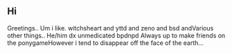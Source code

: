 ## Hi

Greetings.. 
Um i like. witchsheart and yttd and zeno and bsd andVarious other things..
He/him dx unmedicated bpdnpd
Always up to make friends on the ponygameHowever i tend to disappear off the face of the earth...

